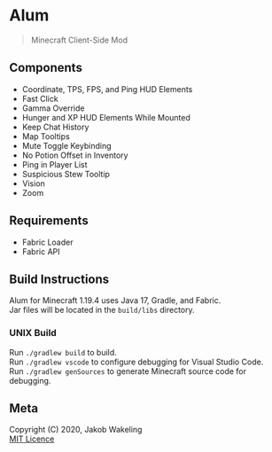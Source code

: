# Alum

> Minecraft Client-Side Mod

## Components

- Coordinate, TPS, FPS, and Ping HUD Elements
- Fast Click
- Gamma Override
- Hunger and XP HUD Elements While Mounted
- Keep Chat History
- Map Tooltips
- Mute Toggle Keybinding
- No Potion Offset in Inventory
- Ping in Player List
- Suspicious Stew Tooltip
- Vision
- Zoom

## Requirements

- Fabric Loader
- Fabric API

## Build Instructions

Alum for Minecraft 1.19.4 uses Java 17, Gradle, and Fabric.  
Jar files will be located in the `build/libs` directory.

### UNIX Build

Run `./gradlew build` to build.  
Run `./gradlew vscode` to configure debugging for Visual Studio Code.  
Run `./gradlew genSources` to generate Minecraft source code for debugging.

## Meta

Copyright (C) 2020, Jakob Wakeling  
[MIT Licence](https://opensource.org/licenses/MIT)
